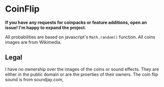 CoinFlip
========

**If you have any requests for coinpacks or feature additions, open an issue! I'm happy to expand the project.**

All probabilities are based on javascript's `Math.random()` function.
All coins images are from Wikimedia.

Legal
-----
I have no ownership over the images of the coins or sound effects. They are either in the public domain or are the proerties of their owners. The coin flip sound is from soundjay.com,
